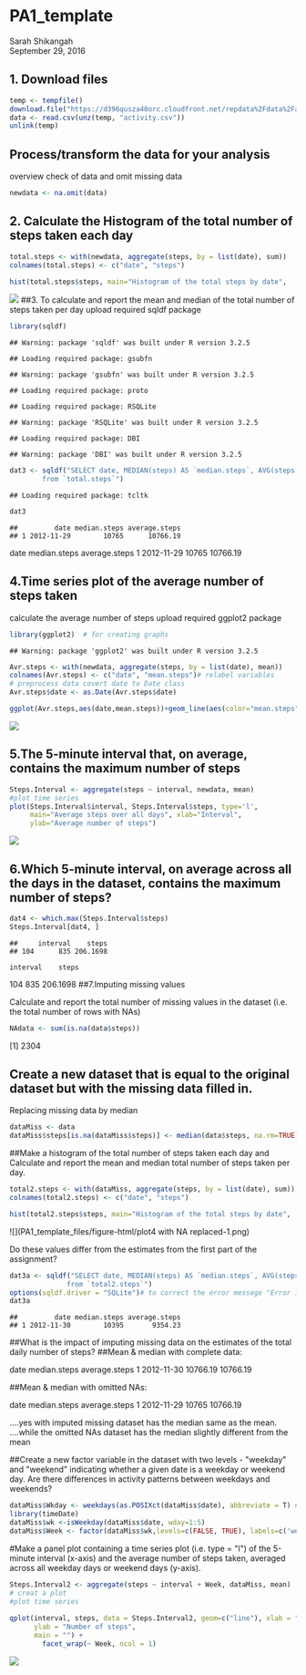 # PA1_template
Sarah Shikangah  
September 29, 2016  




## 1. Download files


```r
temp <- tempfile()
download.file("https://d396qusza40orc.cloudfront.net/repdata%2Fdata%2Factivity.zip",temp)
data <- read.csv(unz(temp, "activity.csv"))
unlink(temp)
```

## Process/transform the data for your analysis

overview check of data and omit missing data


```r
newdata <- na.omit(data)
```
## 2. Calculate the Histogram of the total number of steps taken each day


```r
total.steps <- with(newdata, aggregate(steps, by = list(date), sum))
colnames(total.steps) <- c("date", "steps")

hist(total.steps$steps, main="Histogram of the total steps by date",     xlab="Total steps ",     border="blue",     col="green")
```

![](PA1_template_files/figure-html/Histogram1-1.png)<!-- -->
##3. To calculate and report the mean and median of the total number of steps taken per day
 upload required sqldf package
 

```r
library(sqldf)
```

```
## Warning: package 'sqldf' was built under R version 3.2.5
```

```
## Loading required package: gsubfn
```

```
## Warning: package 'gsubfn' was built under R version 3.2.5
```

```
## Loading required package: proto
```

```
## Loading required package: RSQLite
```

```
## Warning: package 'RSQLite' was built under R version 3.2.5
```

```
## Loading required package: DBI
```

```
## Warning: package 'DBI' was built under R version 3.2.5
```

```r
dat3 <- sqldf("SELECT date, MEDIAN(steps) AS `median.steps`, AVG(steps) AS `average.steps` 
        from `total.steps`")
```

```
## Loading required package: tcltk
```

```r
dat3
```

```
##         date median.steps average.steps
## 1 2012-11-29        10765      10766.19
```
date         median.steps    average.steps
1 2012-11-29        10765      10766.19
## 4.Time series plot of the average number of steps taken
 calculate the average number of steps
 upload required ggplot2 package
 
 
 ```r
 library(ggplot2)  # for creating graphs
 ```
 
 ```
 ## Warning: package 'ggplot2' was built under R version 3.2.5
 ```
 
 ```r
 Avr.steps <- with(newdata, aggregate(steps, by = list(date), mean))
 colnames(Avr.steps) <- c("date", "mean.steps")# relabel variables
 # preprocess data covert date to Date class
 Avr.steps$date <- as.Date(Avr.steps$date)
 
 ggplot(Avr.steps,aes(date,mean.steps))+geom_line(aes(color="mean.steps"))+ ggtitle("Time series of Average daily steps") + labs(color="Legend text")
 ```
 
 ![](PA1_template_files/figure-html/plot2-1.png)<!-- -->
## 5.The 5-minute interval that, on average, contains the maximum number of steps

```r
Steps.Interval <- aggregate(steps ~ interval, newdata, mean)
#plot time series  
plot(Steps.Interval$interval, Steps.Interval$steps, type='l', 
     main="Average steps over all days", xlab="Interval", 
     ylab="Average number of steps")
```

![](PA1_template_files/figure-html/plot3-1.png)<!-- -->
## 6.Which 5-minute interval, on average across all the days in the dataset, contains the maximum number of steps?

```r
dat4 <- which.max(Steps.Interval$steps)
Steps.Interval[dat4, ]
```

```
##     interval    steps
## 104      835 206.1698
```
    interval    steps
104      835 206.1698
##7.Imputing missing values

Calculate and report the total number of missing values in the dataset (i.e. the total number of rows with NAs)

```r
NAdata <- sum(is.na(data$steps))
```
[1] 2304
## Create a new dataset that is equal to the original dataset but with the missing data filled in.
Replacing missing data by median

```r
dataMiss <- data
dataMiss$steps[is.na(dataMiss$steps)] <- median(data$steps, na.rm=TRUE)
```
##Make a histogram of the total number of steps taken each day and Calculate and report the mean and median total number of steps taken per day.

```r
total2.steps <- with(dataMiss, aggregate(steps, by = list(date), sum))
colnames(total2.steps) <- c("date", "steps")

hist(total2.steps$steps, main="Histogram of the total steps by date",     xlab="Total steps ",     border="blue",     col="green")
```

![](PA1_template_files/figure-html/plot4 with NA replaced-1.png)<!-- -->

Do these values differ from the estimates from the first part of the assignment?

```r
dat3a <- sqldf("SELECT date, MEDIAN(steps) AS `median.steps`, AVG(steps) AS `average.steps` 
              from `total2.steps`")
options(sqldf.driver = "SQLite")# to correct the error messege "Error in .verify.JDBC.result...."
dat3a
```

```
##         date median.steps average.steps
## 1 2012-11-30        10395       9354.23
```
##What is the impact of imputing missing data on the estimates of the total daily number of steps?
##Mean & median with complete data:

date median.steps average.steps
1 2012-11-30     10766.19      10766.19

##Mean & median with omitted NAs:

date         median.steps    average.steps
1 2012-11-29        10765      10766.19

....yes with imputed missing dataset has the median same as the mean.
....while the omitted NAs dataset has the median slightly different from the mean

##Create a new factor variable in the dataset with two levels - "weekday" and "weekend" indicating whether a given date is a weekday or weekend day.
Are there differences in activity patterns between weekdays and weekends?

```r
dataMiss$Wkday <- weekdays(as.POSIXct(dataMiss$date), abbreviate = T) #changing the date format to weekdays
library(timeDate)
dataMiss$wk <-isWeekday(dataMiss$date, wday=1:5)
dataMiss$Week <- factor(dataMiss$wk,levels=c(FALSE, TRUE), labels=c('weekend', 'weekday'))
```

#Make a panel plot containing a time series plot (i.e. type = "l") of the 5-minute interval (x-axis) and the average number of steps taken, averaged across all weekday days or weekend days (y-axis). 

```r
Steps.Interval2 <- aggregate(steps ~ interval + Week, dataMiss, mean)
# creat a plot
#plot time series 
 
qplot(interval, steps, data = Steps.Interval2, geom=c("line"), xlab = "Interval", 
      ylab = "Number of steps", 
      main = "") +
        facet_wrap(~ Week, ncol = 1)
```

![](PA1_template_files/figure-html/plot5-1.png)<!-- -->

